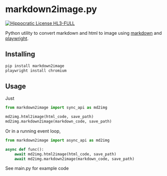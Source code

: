 # markdown2image.py

[![Hippocratic License HL3-FULL](https://img.shields.io/static/v1?label=Hippocratic%20License&message=HL3-FULL&labelColor=5e2751&color=bc8c3d)](https://firstdonoharm.dev/version/3/0/full.html)

Python utility to convert markdown and html to image using [markdown](https://github.com/Python-Markdown/markdown) and [playwright](https://github.com/microsoft/playwright).

## Installing
``` bash
pip install markdown2image
playwright install chromium
```

## Usage
Just 
``` python
from markdown2image import sync_api as md2img

md2img.html2image(html_code, save_path)
md2img.markdown2image(markdown_code, save_path)
```

Or in a running event loop,

``` python
from markdown2image import async_api as md2img

async def func():
    await md2img.html2image(html_code, save_path)
    await md2img.markdown2image(markdown_code, save_path)
```

See main.py for example code